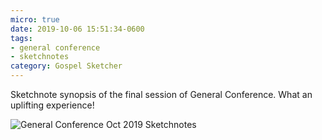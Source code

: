 ```yaml
---
micro: true
date: 2019-10-06 15:51:34-0600
tags:
- general conference
- sketchnotes
category: Gospel Sketcher
---
```


Sketchnote synopsis of the final session of General Conference. What an uplifting experience!

<img src="https://media.bennorris.org/images/gospelsketcher/uploads/2019/3a790d4096.jpg" alt="General Conference Oct 2019 Sketchnotes" />